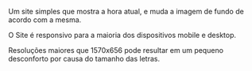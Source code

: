 Um site simples que mostra a hora atual, e muda a imagem de fundo de acordo com a mesma.

O Site é responsivo para a maioria dos dispositivos mobile e desktop.

Resoluções maiores que 1570x656 pode resultar em um pequeno desconforto por causa do tamanho das letras.

